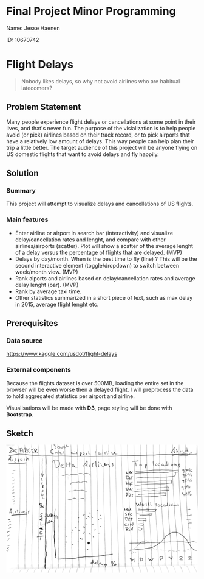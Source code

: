 # Final Project Minor Programming

Name: Jesse Haenen

ID: 10670742

# Flight Delays

> Nobody likes delays, so why not avoid airlines who are habitual latecomers?

## Problem Statement

Many people experience flight delays or cancellations at some point in their lives, and that's never fun. The purpose of the visialization is to help people avoid (or pick) airlines based on their track record, or to pick airports that have a relatively low amount of delays. This way people can help plan their trip a little better. The target audience of this project will be anyone flying on US domestic flights that want to avoid delays and fly happily.

## Solution

### Summary

This project will attempt to visualize delays and cancellations of US flights.

### Main features

* Enter airline or airport in search bar (interactivity) and visualize delay/cancellation rates and lenght, and compare with other airlines/airports (scatter). Plot will show a scatter of the average lenght of a delay versus the percentage of flights that are delayed. (MVP)
* Delays by day/month. When is the best time to fly (line) ? This will be the second interactive element (toggle/dropdown) to switch between week/month view.  (MVP)
* Rank aiports and airlines based on delay/cancellation rates and average delay lenght (bar). (MVP)
* Rank by average taxi time.
* Other statistics summarized in a short piece of text, such as max delay in 2015, average flight lenght etc.

## Prerequisites

### Data source

https://www.kaggle.com/usdot/flight-delays

### External components

Because the flights dataset is over 500MB, loading the entire set in the browser will be even worse then a delayed flight. I will preprocess the data to hold aggregated statistics per airport and airline.

Visualisations will be made with **D3**, page styling will be done with **Bootstrap**.

## Sketch

![sketch](doc/image.png)